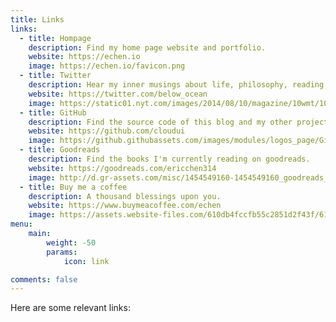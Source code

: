 ```yaml
---
title: Links
links:
  - title: Hompage
    description: Find my home page website and portfolio.
    website: https://echen.io
    image: https://echen.io/favicon.png
  - title: Twitter
    description: Hear my inner musings about life, philosophy, reading, and science.
    website: https://twitter.com/below_ocean
    image: https://static01.nyt.com/images/2014/08/10/magazine/10wmt/10wmt-articleLarge-v4.jpg?quality=75&auto=webp&disable=upscale
  - title: GitHub
    description: Find the source code of this blog and my other projects.
    website: https://github.com/cloudui
    image: https://github.githubassets.com/images/modules/logos_page/GitHub-Mark.png
  - title: Goodreads
    description: Find the books I'm currently reading on goodreads.
    website: https://goodreads.com/ericchen314
    image: http://d.gr-assets.com/misc/1454549160-1454549160_goodreads_misc.png
  - title: Buy me a coffee
    description: A thousand blessings upon you.
    website: https://www.buymeacoffee.com/echen
    image: https://assets.website-files.com/610db4fccfb55c2851d2f43f/61ed3aff4008fc2982d885b8_How%20to%20print%20from%20Notion%20(13)-min.jpg
menu:
    main: 
        weight: -50
        params:
            icon: link

comments: false
---
```


Here are some relevant links: